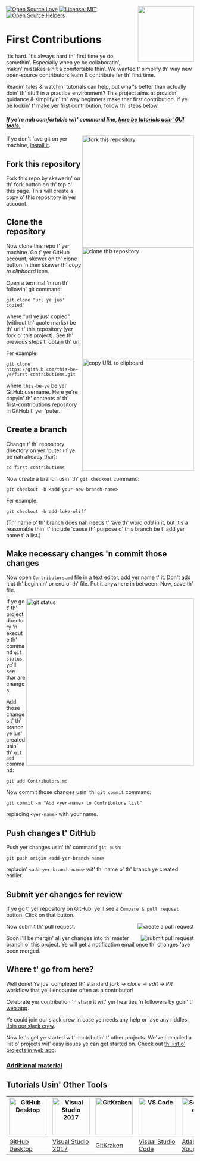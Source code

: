 [![Open Source Love](https://badges.frapsoft.com/os/v1/open-source.svg?v=103)](https://github.com/ellerbrock/open-source-badges/)
[<img align="right" width="150" src="https://firstcontributions.github.io/assets/Readme/join-slack-team.png">](https://join.slack.com/t/firstcontributors/shared_invite/zt-1hg51qkgm-Xc7HxhsiPYNN3ofX2_I8FA)
[![License: MIT](https://img.shields.io/badge/License-MIT-green.svg)](https://opensource.org/licenses/MIT)
[![Open Source Helpers](https://www.codetriage.com/roshanjossey/first-contributions/badges/users.svg)](https://www.codetriage.com/roshanjossey/first-contributions)


# First Contributions

'tis hard. 'tis always hard th' first time ye do somethin'. Especially when ye be collaboratin', makin' mistakes ain't a comfortable thin'. We wanted t' simplify th' way new open-source contributors learn & contribute fer th' first time.

Readin' tales & watchin' tutorials can help, but wha''s better than actually doin' th' stuff in a practice environment? This project aims at providin' guidance & simplifyin' th' way beginners make thar first contribution. If ye be lookin' t' make yer first contribution, follow th' steps below.

#### *If ye're nah comfortable wit' command line, [here be tutorials usin' GUI tools.](#Tutorials-Usin'-Other-Tools)*

<img align="right" width="300" src="https://firstcontributions.github.io/assets/Readme/fork.png" alt="fork this repository" />

If ye don't 'ave git on yer machine, [install it](https://help.github.com/articles/set-up-git/).

## Fork this repository

Fork this repo by skewerin' on th' fork button on th' top o' this page.
This will create a copy o' this repository in yer account.

## Clone the repository

<img align="right" width="300" src="https://firstcontributions.github.io/assets/Readme/clone.png" alt="clone this repository" />

Now clone this repo t' yer machine. Go t' yer GitHub account, skewer on th' clone button 'n then skewer th' *copy to clipboard* icon.

Open a terminal 'n run th' followin' git command:

```
git clone "url ye jus' copied"
```

where "url ye jus' copied" (without th' quote marks) be th' url t' this repository (yer fork o' this project). See th' previous steps t' obtain th' url.

<img align="right" width="300" src="https://firstcontributions.github.io/assets/Readme/copy-to-clipboard.png" alt="copy URL to clipboard" />

Fer example:

```
git clone https://github.com/this-be-ye/first-contributions.git
```

where `this-be-ye` be yer GitHub username. Here ye're copyin' th' contents o' th' first-contributions repository in GitHub t' yer 'puter.

## Create a branch

Change t' th' repository directory on yer 'puter (if ye be nah already thar):

```
cd first-contributions
```

Now create a branch usin' th' `git checkout` command:

```
git checkout -b <add-your-new-branch-name>
```

Fer example:

```
git checkout -b add-luke-oliff
```

(Th' name o' th' branch does nah needs t' 'ave th' word *add* in it, but 'tis a reasonable thin' t' include 'cause th' purpose o' this branch be t' add yer name t' a list.)

## Make necessary changes 'n commit those changes

Now open `Contributors.md` file in a text editor, add yer name t' it. Don't add it at th' beginnin' or end o' th' file. Put it anywhere in between. Now, save th' file.

<img align="right" width="450" src="https://firstcontributions.github.io/assets/Readme/git-status.png" alt="git status" />

If ye go t' th' project directory 'n execute th' command `git status`, ye'll see thar are changes.

Add those changes t' th' branch ye jus' created usin' th' `git add` command:

```
git add Contributors.md
```

Now commit those changes usin' th' `git commit` command:

```
git commit -m "Add <yer-name> to Contributors list"
```

replacing `<yer-name>` with your name.

## Push changes t' GitHub

Push yer changes usin' th' command `git push`:

```
git push origin <add-yer-branch-name>
```

replacin' `<add-yer-branch-name>` wit' th' name o' th' branch ye created earlier.

## Submit yer changes fer review

If ye go t' yer repository on GitHub, ye'll see a  `Compare & pull request` button.  Click on that button.

<img style="float: right;" src="https://firstcontributions.github.io/assets/Readme/compare-and-pull.png" alt="create a pull request" />

Now submit th' pull request.

<img style="float: right;" src="https://firstcontributions.github.io/assets/Readme/submit-pull-request.png" alt="submit pull request" />

Soon I'll be mergin' all yer changes into th' master branch o' this project. Ye will get a notification email once th' changes 'ave been merged.

## Where t' go from here?

Well done! Ye jus' completed th' standard _fork -> clone -> edit -> PR_ workflow that ye'll encounter often as a contributor!

Celebrate yer contribution 'n share it wit' yer hearties 'n followers by goin' t' [web app](https://firstcontributions.github.io/#social-share).

Ye could join our slack crew in case ye needs any help or 'ave any riddles. [Join our slack crew](https://join.slack.com/t/firstcontributors/shared_invite/zt-1hg51qkgm-Xc7HxhsiPYNN3ofX2_I8FA).

Now let's get ye started wit' contributin' t' other projects. We've compiled a list o' projects wit' easy issues ye can get started on. Check out [th' list o' projects in web app](https://firstcontributions.github.io/#project-list).

### [Additional material](../additional-material/git_workflow_scenarios/additional-material.md)

## Tutorials Usin' Other Tools

| <a href="../gui-tool-tutorials/github-desktop-tutorial.md"><img alt="GitHub Desktop" src="https://desktop.github.com/images/desktop-icon.svg" width="100"></a> | <a href="../gui-tool-tutorials/github-windows-vs2017-tutorial.md"><img alt="Visual Studio 2017" src="https://upload.wikimedia.org/wikipedia/commons/c/cd/Visual_Studio_2017_Logo.svg" width="100"></a> | <a href="../gui-tool-tutorials/gitkraken-tutorial.md"><img alt="GitKraken" src="https://firstcontributions.github.io/assets/gui-tool-tutorials/gitkraken-tutorial/gk-icon.png" width="100"></a> | <a href="../gui-tool-tutorials/github-windows-vs-code-tutorial.md"><img alt="VS Code" src="https://upload.wikimedia.org/wikipedia/commons/2/2d/Visual_Studio_Code_1.18_icon.svg" width=100></a> | <a href="../gui-tool-tutorials/sourcetree-macos-tutorial.md"><img alt="Sourcetree App" src="https://wac-cdn.atlassian.com/dam/jcr:81b15cde-be2e-4f4a-8af7-9436f4a1b431/Sourcetree-icon-blue.svg" width=100></a> | <a href="../gui-tool-tutorials/github-windows-intellij-tutorial.md"><img alt="IntelliJ IDEA" src="https://upload.wikimedia.org/wikipedia/commons/thumb/9/9c/IntelliJ_IDEA_Icon.svg/512px-IntelliJ_IDEA_Icon.svg.png" width=100></a> |
| --- | --- | --- | --- | --- | --- |
| [GitHub Desktop](../gui-tool-tutorials/github-desktop-tutorial.md) | [Visual Studio 2017](../gui-tool-tutorials/github-windows-vs2017-tutorial.md) | [GitKraken](../gui-tool-tutorials/gitkraken-tutorial.md) | [Visual Studio Code](../gui-tool-tutorials/github-windows-vs-code-tutorial.md) | [Atlassian Sourcetree](../gui-tool-tutorials/sourcetree-macos-tutorial.md) | [IntelliJ IDEA](../gui-tool-tutorials/github-windows-intellij-tutorial.md) |
